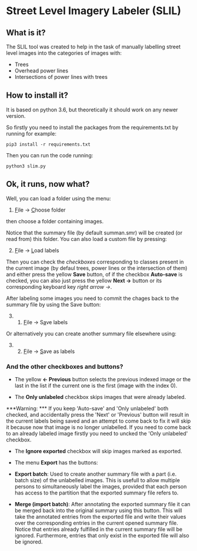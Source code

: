# Street Level Imagery Labeler (SLIL)
## What is it?

The SLIL tool was created to help in the task
of manually labelling street level images into
the categories of images with:
- Trees
- Overhead power lines
- Intersections of power lines with trees

## How to install it?
It is based on python 3.6, but theoretically it
should work on any newer version.

So firstly you need to install the packages from
the requirements.txt by running for example:

`pip3 install -r requirements.txt`

Then you can run the code running:

`python3 slim.py`

## Ok, it runs, now what?

Well, you can load a folder using the menu:

1. <ins>F</ins>ile -> <ins>C</ins>hoose folder

then choose a folder containing images.

Notice that the summary file (by default summan.smr)
will be created (or read from) this folder. You can
also load a custom file by pressing:

2. <ins>F</ins>ile -> <ins>L</ins>oad labels


Then you can check the *checkboxes* corresponding
to classes present in the current image
(by defaul trees, power lines or the intersection of them)
and either press the yellow **Save** button, of if the
checkbox **Auto-save** is checked, you can also just
press the yellow **Next ->** button or its corresponding
keyboard key *right arrow ->*.

After labeling some images you need to commit the chages
back to the summary file by using the Save button:

3. 1. <ins>F</ins>ile -> S<ins>a</ins>ve labels

Or alternatively you can create another summary file elsewhere using:

3. 2. <ins>F</ins>ile -> <ins>S</ins>ave as labels


### And the other checkboxes and buttons?
- The yellow **<- Previous** button selects the previous
indexed image or the last in the list if the current one
is the first (image with the index 0).

- The **Only unlabeled** checkbox skips images that were
already labeled.

***Warning: *** If you keep 'Auto-save' and 'Only unlabeled' both checked, and accidentally press the 'Next' or 'Previous' button will result in the current labels being saved and an attempt to come back to fix it will skip it because now that image is no longer unlabelled. If you need to come back to an already labeled image firstly you need to uncked the 'Only unlabeled' checkbox.

- The **Ignore exported** checkbox will skip images marked as exported.

- The menu **<inv>E</inv>xport** has the buttons:
- **<inv>E</inv>xport batch**: Used to create another summary file with a part (i.e. batch size) of the unlabelled images. This is usefull to allow multiple persons to simultaneously label the images, provided that each person has access to the partition that the exported summary file refers to.
- **<inv>M</inv>erge (import batch)**: After annotating the exported
summary file it can be merged back into the original summary using this
button. This will take the annotated entries from the exported file
and write their values over the corresponding entries in the current
opened summary file. Notice that entries already fulfilled in the
current summary file will be ignored. Furthermore, entries that
only exist in the exported file will also be ignored.

